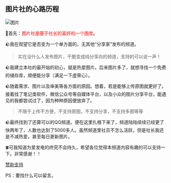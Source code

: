 ## 图片社的心路历程
![图片](https://i.postimg.cc/43Z6X8YL/85wzjj.png)

🌻首先：<font color="red">图片社是基于社长的喜好的一个图库</font>。  
  
🪨我在观望它是否变为一个单方面的，无其他“分享家”发布的频道。  
> 实在没什么人发布图片，干脆变成纯分享向的频道，支持的可以说一声！

🪨我建立本社的最开始的初心，就是热爱图片。后来图片多了，就想寻找一个免费的储存库，顺便能分享（满足一下虚荣心）。

🪨随着需求、图片以及审美等各方面的原因。想着，若是能够上传原图就更好了。接着找了笔记类软件，微信公众号等自媒体平台，以及小众的图片分享平台，能遇见的我都尝试过了，因为种种原因便放弃了。  
> 不限于上传不方便，不支持原图，不支持分享，不支持多图等等

🪨最终找到了还算可以的QQ频道。便在这里扎根下来了，频道陆陆续续已经更了快两年了，人数也达到了5000多人。虽然频道里社员不怎么活跃，但是社长我还是不减热爱，甚至每日更新图片。

🍀可我知道为爱发电的终究不会持久，希望各位觉得本频道内容有趣的可以支持一下。非常感谢！！

[赞助支持](https://afdian.net/a/ASHUHUDA)
  
PS：要找什么可以留言。